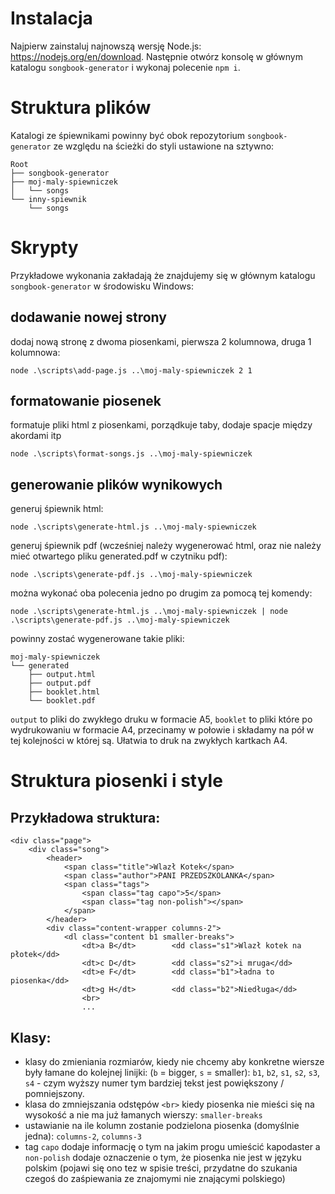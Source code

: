 # Instalacja
Najpierw zainstaluj najnowszą wersję Node.js: https://nodejs.org/en/download. Następnie otwórz konsolę w głównym katalogu `songbook-generator` i wykonaj polecenie `npm i`.

# Struktura plików
Katalogi ze śpiewnikami powinny być obok repozytorium `songbook-generator` ze względu na ścieżki do styli ustawione na sztywno:
```
Root
├── songbook-generator
├── moj-maly-spiewniczek
│   └── songs
└── inny-spiewnik
    └── songs
```

# Skrypty
Przykładowe wykonania zakładają że znajdujemy się w głównym katalogu `songbook-generator` w środowisku Windows:

## dodawanie nowej strony
dodaj nową stronę z dwoma piosenkami, pierwsza 2 kolumnowa, druga 1 kolumnowa:
```
node .\scripts\add-page.js ..\moj-maly-spiewniczek 2 1
```

## formatowanie piosenek
formatuje pliki html z piosenkami, porządkuje taby, dodaje spacje między akordami itp
```
node .\scripts\format-songs.js ..\moj-maly-spiewniczek
```

## generowanie plików wynikowych
generuj śpiewnik html:
```
node .\scripts\generate-html.js ..\moj-maly-spiewniczek
```

generuj śpiewnik pdf (wcześniej należy wygenerować html, oraz nie należy mieć otwartego pliku generated.pdf w czytniku pdf):
```
node .\scripts\generate-pdf.js ..\moj-maly-spiewniczek
```

można wykonać oba polecenia jedno po drugim za pomocą tej komendy:
```
node .\scripts\generate-html.js ..\moj-maly-spiewniczek | node .\scripts\generate-pdf.js ..\moj-maly-spiewniczek
```

powinny zostać wygenerowane takie pliki:
```
moj-maly-spiewniczek
└── generated
    ├── output.html
    ├── output.pdf
    ├── booklet.html
    └── booklet.pdf
```
`output` to pliki do zwykłego druku w formacie A5, `booklet` to pliki które po wydrukowaniu w formacie A4, przecinamy w połowie i składamy na pół w tej kolejności w której są. Ułatwia to druk na zwykłych kartkach A4.

# Struktura piosenki i style

## Przykładowa struktura:
```
<div class="page">
    <div class="song">
        <header>
            <span class="title">Wlazł Kotek</span>
            <span class="author">PANI PRZEDSZKOLANKA</span>
            <span class="tags">
                <span class="tag capo">5</span>
                <span class="tag non-polish"></span>
            </span>
        </header>
        <div class="content-wrapper columns-2">
            <dl class="content b1 smaller-breaks">
                <dt>a B</dt>		<dd class="s1">Wlazł kotek na płotek</dd>
                <dt>c D</dt>		<dd class="s2">i mruga</dd>
                <dt>e F</dt>		<dd class="b1">ładna to piosenka</dd>
                <dt>g H</dt>		<dd class="b2">Niedługa</dd>
                <br>
                ...
```
## Klasy:
* klasy do zmieniania rozmiarów, kiedy nie chcemy aby konkretne wiersze były łamane do kolejnej linijki: (`b` = bigger, `s` = smaller): `b1`, `b2`, `s1`, `s2`, `s3`, `s4` - czym wyższy numer tym bardziej tekst jest powiększony / pomniejszony.
* klasa do zmniejszania odstępów `<br>` kiedy piosenka nie mieści się na wysokość a nie ma już łamanych wierszy: `smaller-breaks`
* ustawianie na ile kolumn zostanie podzielona piosenka (domyślnie jedna): `columns-2`, `columns-3`
* tag `capo` dodaje informację o tym na jakim progu umieścić kapodaster a `non-polish` dodaje oznaczenie o tym, że piosenka nie jest w języku polskim (pojawi się ono tez w spisie treści, przydatne do szukania czegoś do zaśpiewania ze znajomymi nie znającymi polskiego)